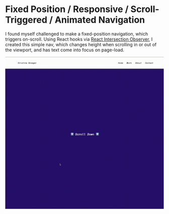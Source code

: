 # Fixed Position / Responsive / Scroll-Triggered / Animated Navigation 

I found myself challenged to make a fixed-position navigation, which triggers on-scroll. Using React hooks via [React Intersection Observer](https://github.com/thebuilder/react-intersection-observer), I created this simple nav, which changes height when scrolling in or out of the viewport, and has text come into focus on page-load.

![Image of app, which animates the navigation depending on scroll behaviour](https://github.com/kr1st1nagr03g3r/react-intersection-observer-navigation-next-js/blob/master/assets/scroll-example.gif?raw=true "Scroll animation")
